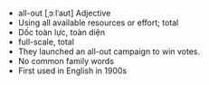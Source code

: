 - all-out	[ˌɔːlˈaʊt]	Adjective
- Using all available resources or effort; total
- Dốc toàn lực, toàn diện
- full-scale, total
- They launched an all-out campaign to win votes.
- No common family words
- First used in English in 1900s